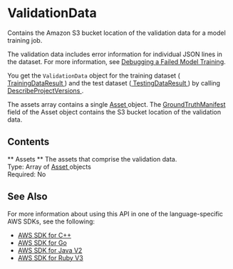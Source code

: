 # ValidationData<a name="API_ValidationData"></a>

Contains the Amazon S3 bucket location of the validation data for a model training job\. 

The validation data includes error information for individual JSON lines in the dataset\. For more information, see [Debugging a Failed Model Training](https://docs.aws.amazon.com/rekognition/latest/customlabels-dg/tm-debugging.html)\. 

You get the `ValidationData` object for the training dataset \([ TrainingDataResult ](API_TrainingDataResult.md)\) and the test dataset \([ TestingDataResult ](API_TestingDataResult.md)\) by calling [ DescribeProjectVersions ](API_DescribeProjectVersions.md)\. 

The assets array contains a single [ Asset ](API_Asset.md) object\. The [ GroundTruthManifest ](API_GroundTruthManifest.md) field of the Asset object contains the S3 bucket location of the validation data\. 

## Contents<a name="API_ValidationData_Contents"></a>

 ** Assets **   <a name="rekognition-Type-ValidationData-Assets"></a>
The assets that comprise the validation data\.   
Type: Array of [ Asset ](API_Asset.md) objects  
Required: No

## See Also<a name="API_ValidationData_SeeAlso"></a>

For more information about using this API in one of the language\-specific AWS SDKs, see the following:
+  [ AWS SDK for C\+\+](https://docs.aws.amazon.com/goto/SdkForCpp/rekognition-2016-06-27/ValidationData) 
+  [ AWS SDK for Go](https://docs.aws.amazon.com/goto/SdkForGoV1/rekognition-2016-06-27/ValidationData) 
+  [ AWS SDK for Java V2](https://docs.aws.amazon.com/goto/SdkForJavaV2/rekognition-2016-06-27/ValidationData) 
+  [ AWS SDK for Ruby V3](https://docs.aws.amazon.com/goto/SdkForRubyV3/rekognition-2016-06-27/ValidationData) 